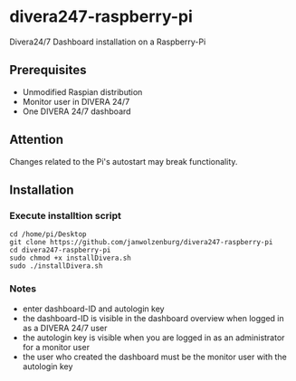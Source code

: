 # divera247-raspberry-pi
Divera24/7 Dashboard installation on a Raspberry-Pi

## Prerequisites
- Unmodified Raspian distribution
- Monitor user in DIVERA 24/7
- One DIVERA 24/7 dashboard

## Attention
Changes related to the Pi's autostart may break functionality.


## Installation

### Execute installtion script
```
cd /home/pi/Desktop
git clone https://github.com/janwolzenburg/divera247-raspberry-pi
cd divera247-raspberry-pi
sudo chmod +x installDivera.sh
sudo ./installDivera.sh
```

### Notes
- enter dashboard-ID and autologin key
- the dashboard-ID is visible in the dashboard overview when logged in as a DIVERA 24/7 user
- the autologin key is visible when you are logged in as an administrator for a monitor user
- the user who created the dashboard must be the monitor user with the autologin key

